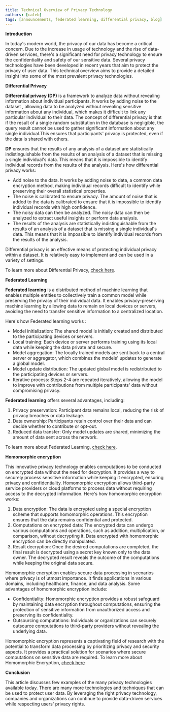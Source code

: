 ```yaml
---
title: Technical Overview of Privacy Technology
authors: [caleb]
tags: [announcements, federated learning, differential privacy, blog]
---
```

**Introduction**

In today's modern world, the privacy of our data has become a critical concern. Due to the increase in usage of technology and the rise of data-driven services, there's a significant need for privacy technology to ensure the confidentiality and safety of our sensitive data. Several privacy technologies have been developed in recent years that aim to protect the privacy of user data. This technical overview aims to provide a detailed insight into some of the most prevalent privacy technologies.

**Differential Privacy**

**Differential privacy (DP)** is a framework to analyze data without revealing information about individual participants. 
It works by adding noise to the dataset , allowing data to be analyzed without revealing sensitive information about any individual,  which makes it difficult to link any particular individual to their data. 
The concept of differential privacy is that if the result of a single random substitution in the database is negligible, the query result cannot be used to gather significant information about any single individual.This ensures that participants' privacy is protected, even if the data is shared with others.


**DP** ensures that the results of any analysis of a dataset are statistically indistinguishable from the results of an analysis of a dataset that is missing a single individual's data. This means that it is impossible to identify individual records from the results of the analysis.
Here's how differential privacy works:
* Add noise to the data. It works by adding noise to data, a common data encryption method, making individual records difficult to identify while preserving their overall statistical properties.
* The noise is calibrated to ensure privacy. The amount of noise that is added to the data is calibrated to ensure that it is impossible to identify individual records with high confidence.
* The noisy data can then be analyzed. The noisy data can then be analyzed to extract useful insights or perform data analysis.
* The results of the analysis are statistically indistinguishable from the results of an analysis of a dataset that is missing a single individual's data. This means that it is impossible to identify individual records from the results of the analysis.

Differential privacy is an effective means of protecting individual privacy within a dataset. It is relatively easy to implement and can be used in a variety of settings.

To learn more about Differential Privacy, [check here](/resources/differential-privacy).

**Federated Learning**

**Federated learning** is a distributed method of machine learning that enables multiple entities to collectively train a common model while preserving the privacy of their individual data. It enables privacy-preserving machine learning by allowing data to remain on local devices or servers, avoiding the need to transfer sensitive information to a centralized location.

Here's how Federated learning works :
* Model initialization: The shared model is initially created and distributed to the participating devices or servers.
* Local training: Each device or server performs training using its local data while keeping the data private and secure.
* Model aggregation: The locally trained models are sent back to a central server or aggregator, which combines the models' updates to generate a global model.
* Model update distribution: The updated global model is redistributed to the participating devices or servers.
* Iterative process: Steps 2-4 are repeated iteratively, allowing the model to improve with contributions from multiple participants' data without compromising privacy.

**Federated learning** offers several advantages, including:
1. Privacy preservation: Participant data remains local, reducing the risk of privacy breaches or data leakage.
2. Data ownership: Participants retain control over their data and can decide whether to contribute or opt-out.
3. Reduced data transfer: Only model updates are shared, minimizing the amount of data sent across the network.

To learn more about Federated Learning, [check here](/resources/federated-learning).

**Homomorphic encryption**

This innovative privacy technology enables computations to be conducted on encrypted data without the need for decryption. It provides a way to securely process sensitive information while keeping it encrypted, ensuring privacy and confidentiality. Homomorphic encryption allows third-party service providers or cloud platforms to process data without requiring access to the decrypted information.
Here's how homomorphic encryption works:
1. Data encryption: The data is encrypted using a special encryption scheme that supports homomorphic operations. This encryption ensures that the data remains confidential and protected.
2. Computations on encrypted data: The encrypted data can undergo various computations and operations, such as addition, multiplication, or comparison, without decrypting it. Data encrypted with homomorphic encryption can be directly manipulated.
3. Result decryption: Once the desired computations are completed, the final result is decrypted using a secret key known only to the data owner. The decrypted result reveals the outcome of the computations while keeping the original data secure.

Homomorphic encryption enables secure data processing in scenarios where privacy is of utmost importance. It finds applications in various domains, including healthcare, finance, and data analysis.
Some advantages of homomorphic encryption include:
* Confidentiality: Homomorphic encryption provides a robust safeguard by maintaining data encryption throughout computations, ensuring the protection of sensitive information from unauthorized access and preserving its confidentiality.
* Outsourcing computations: Individuals or organizations can securely outsource computations to third-party providers without revealing the underlying data.

Homomorphic encryption represents a captivating field of research with the potential to transform data processing by prioritizing privacy and security aspects. It provides a practical solution for scenarios where secure computations on sensitive data are required.
To learn more about Homomorphic Encryption, [check here](/resources/homomorphic-encryption)

**Conclusion**

This article discusses few examples of the many privacy technologies available today. There are many more technologies and techniques that can be used to protect user data. By leveraging the right privacy technology, companies and organizations can continue to provide data-driven services while respecting users' privacy rights.
